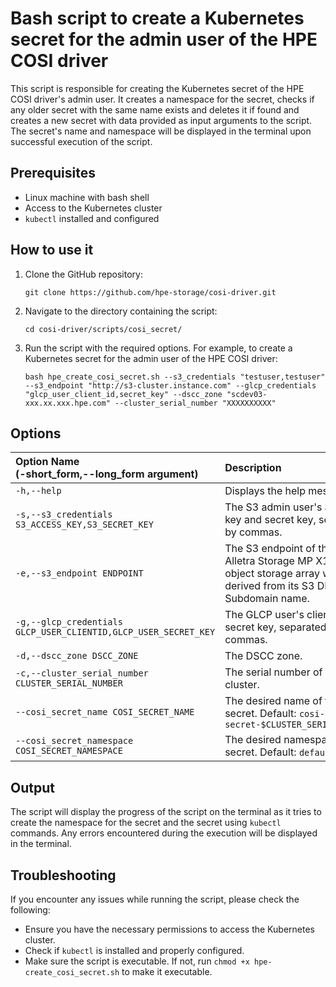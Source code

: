 # Bash script to create a Kubernetes secret for the admin user of the HPE COSI driver

This script is responsible for creating the Kubernetes secret of the HPE COSI driver's admin user. It creates a namespace for the secret, checks if any older secret with the same name exists  and deletes it if found and creates a new secret with data provided as input arguments to the script. The secret's name and namespace will be displayed in the terminal upon successful execution of the script.

## Prerequisites

- Linux machine with bash shell
- Access to the Kubernetes cluster
- `kubectl` installed and configured

## How to use it

1. Clone the GitHub repository:
    ```console
    git clone https://github.com/hpe-storage/cosi-driver.git
    ```

2. Navigate to the directory containing the script:
    ```console
    cd cosi-driver/scripts/cosi_secret/
    ```

3. Run the script with the required options. For example, to create a Kubernetes secret for the admin user of the HPE COSI driver:
    ```console
    bash hpe_create_cosi_secret.sh --s3_credentials "testuser,testuser" --s3_endpoint "http://s3-cluster.instance.com" --glcp_credentials "glcp_user_client_id,secret_key" --dscc_zone "scdev03-xxx.xx.xxx.hpe.com" --cluster_serial_number "XXXXXXXXXX"
    ```

## Options

Option Name<br>(-short_form,--long_form argument)                                   | Description           | Required
:---------------------------------------------------------------------------------- |:--------------------- | :------
 `-h,--help`                             | Displays the help message.| Yes
 `-s,--s3_credentials S3_ACCESS_KEY,S3_SECRET_KEY` | The S3 admin user's access key and secret key, separated by commas.| Yes
 `-e,--s3_endpoint ENDPOINT`                      | The S3 endpoint of the HPE Alletra Storage MP X10000 object storage array which is derived from its S3 DNS Subdomain name.| Yes
 `-g,--glcp_credentials GLCP_USER_CLIENTID,GLCP_USER_SECRET_KEY` | The GLCP user's client ID and secret key, separated by commas.| Yes
 `-d,--dscc_zone DSCC_ZONE`              | The DSCC zone.| Yes
 `-c,--cluster_serial_number CLUSTER_SERIAL_NUMBER` | The serial number of the cluster.| Yes
 `--cosi_secret_name COSI_SECRET_NAME`    | The desired name of the secret. Default: `cosi-user-secret-$CLUSTER_SERIAL_NUMBER` | No
 `--cosi_secret_namespace COSI_SECRET_NAMESPACE` | The desired namespace of the secret. Default: `default` | No


## Output

The script will display the progress of the script on the terminal as it tries to create the namespace for the secret and the secret using `kubectl` commands. Any errors encountered during the execution will be displayed in the terminal.

## Troubleshooting

If you encounter any issues while running the script, please check the following:

- Ensure you have the necessary permissions to access the Kubernetes cluster.
- Check if `kubectl` is installed and properly configured.
- Make sure the script is executable. If not, run `chmod +x hpe-create_cosi_secret.sh` to make it executable.

